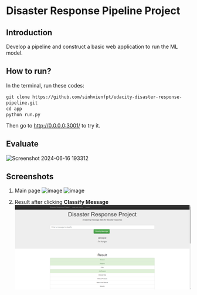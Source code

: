 # Disaster Response Pipeline Project

## Introduction 
Develop a pipeline and construct a basic web application to run the ML model.

## How to run?
In the terminal, run these codes: 
```Shell
git clone https://github.com/sinhvienfpt/udacity-disaster-response-pipeline.git
cd app 
python run.py
```
Then go to http://0.0.0.0:3001/ to try it.

## Evaluate 
![Screenshot 2024-06-16 193312](https://github.com/huyduong20102004/udacity-disaster-response-pipeline/assets/170107916/2b5eb8cd-6e62-4b89-b822-d6686f147495)


## Screenshots
1. Main page
![image](https://github.com/sinhvienfpt/udacity-disaster-response-pipeline/blob/main/images/header.png)
![image](https://github.com/sinhvienfpt/udacity-disaster-response-pipeline/blob/main/images/tailer.png)


3. Result after clicking **Classify Message**
![image](https://github.com/sinhvienfpt/udacity-disaster-response-pipeline/blob/main/images/run.png)
